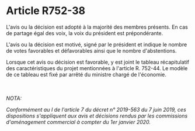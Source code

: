 # Article R752-38

<p>L'avis ou la décision est adopté à la majorité des membres présents. En cas de partage égal des voix, la voix du président est prépondérante. </p><p>L'avis ou la décision est motivé, signé par le président et indique le nombre de votes favorables et défavorables ainsi que le nombre d'abstentions. </p><p>Lorsque cet avis ou décision est favorable, y est joint le tableau récapitulatif des caractéristiques du projet mentionnées à l'article R. 752-44. Le modèle de ce tableau est fixé par arrêté du ministre chargé de l'économie.</p><br/><br/><i>NOTA:<p>Conformément au I de l'article 7 du décret n° 2019-563 du 7 juin 2019, ces dispositions s'appliquent aux avis et décisions rendus par les commissions d'aménagement commercial à compter du 1er janvier 2020.</p></i>